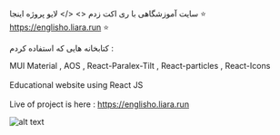 سایت آموزشگاهی با ری اکت زدم
<>
</>
لایو پروژه اینجا ⭐ https://englisho.liara.run ⭐

کتابخانه هایی که استفاده کردم :

MUI Material ,
AOS ,
React-Paralex-Tilt ,
React-particles ,
React-Icons 
<br>
</br>
Educational website using React JS
<br>
</br>
Live of project is here : https://englisho.liara.run       

![alt text](https://github.com/mohammadbaghani/Englisho-React/blob/master/Screenshot_2025_01_08-9.png)
